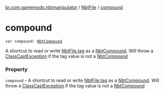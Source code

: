 [br.com.gamemods.nbtmanipulator](../index.md) / [NbtFile](index.md) / [compound](./compound.md)

# compound

`var compound: `[`NbtCompound`](../-nbt-compound/index.md)

A shortcut to read or write [NbtFile.tag](tag.md) as a [NbtCompound](../-nbt-compound/index.md).
Will throw a [ClassCastException](https://docs.oracle.com/javase/6/docs/api/java/lang/ClassCastException.html) if the tag value is not a [NbtCompound](../-nbt-compound/index.md)

### Property

`compound` - A shortcut to read or write [NbtFile.tag](tag.md) as a [NbtCompound](../-nbt-compound/index.md).
Will throw a [ClassCastException](https://docs.oracle.com/javase/6/docs/api/java/lang/ClassCastException.html) if the tag value is not a [NbtCompound](../-nbt-compound/index.md)